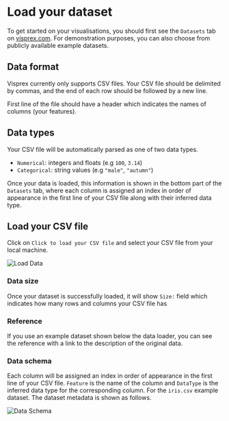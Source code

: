 # Load your dataset

To get started on your visualisations, you should first see the `Datasets` tab on [visprex.com](https://visprex.com/#datasets). For demonstration purposes, you can also choose from publicly available example datasets.

## Data format
Visprex currently only supports CSV files. Your CSV file should be delimited by commas, and the end of each row should be followed by a new line.

First line of the file should have a header which indicates the names of columns (your features).

## Data types
Your CSV file will be automatically parsed as one of two data types.

- `Numerical`:  integers and floats (e.g `100`, `3.14`)
- `Categorical`: string values (e.g `"male"`, `"autumn"`)

Once your data is loaded, this information is shown in the bottom part of the `Datasets` tab, where each column is assigned an index in order of appearance in the first line of your CSV file along with their inferred data type.

## Load your CSV file
Click on `Click to load your CSV file` and select your CSV file from your local machine.

![Load Data](./images/dataset.png)

### Data size
Once your dataset is successfully loaded, it will show `Size:` field which indicates how many rows and columns your CSV file has

### Reference
If you use an example dataset shown below the data loader, you can see the reference with a link to the description of the original data.

### Data schema
Each column will be assigned an index in order of appearance in the first line of your CSV file.
`Feature` is the name of the column and `DataType` is the inferred data type for the corresponding column.
For the `iris.csv` example dataset. The dataset metadata is shown as follows.

![Data Schema](./images/iris.png)
